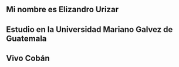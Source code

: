 ## Mi nombre es Elizandro Urizar
## Estudio en la Universidad Mariano Galvez de Guatemala
## Vivo Cobán
